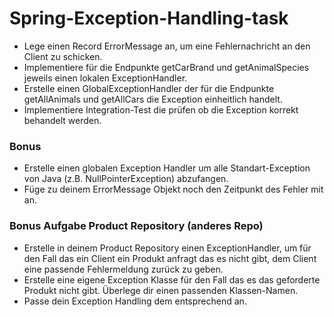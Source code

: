 # Spring-Exception-Handling-task
- Lege einen Record ErrorMessage an, um eine Fehlernachricht an den Client zu schicken.
- Implementiere für die Endpunkte getCarBrand und getAnimalSpecies jeweils einen lokalen ExceptionHandler.
- Erstelle einen GlobalExceptionHandler der für die Endpunkte getAllAnimals und getAllCars die Exception einheitlich handelt.
- Implementiere Integration-Test die prüfen ob die Exception korrekt behandelt werden.

### Bonus
- Erstelle einen globalen Exception Handler um alle Standart-Exception von Java (z.B. NullPointerException) abzufangen.
- Füge zu deinem ErrorMessage Objekt noch den Zeitpunkt des Fehler mit an.

### Bonus Aufgabe Product Repository (anderes Repo)
- Erstelle in deinem Product Repository einen ExceptionHandler, um für den Fall das ein Client ein Produkt anfragt das es nicht gibt, dem Client eine passende Fehlermeldung zurück zu geben.
- Erstelle eine eigene Exception Klasse für den Fall das es das geforderte Produkt nicht gibt. Überlege dir einen passenden Klassen-Namen.
- Passe dein Exception Handling dem entsprechend an.